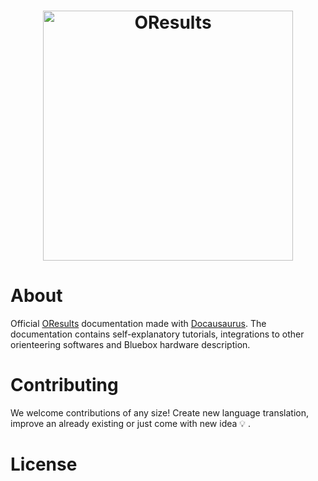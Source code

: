 <h1 align="center">
  <a href="https://oresults.eu"><img src="https://docs.oresults.eu/img/oresults-logo-text.svg" width=400 alt="OResults"></a>
</h1>

# About
Official [OResults](https://oresults.eu/) documentation made with [Docausaurus](https://docusaurus.io/). The documentation contains self-explanatory tutorials, integrations to other orienteering softwares and Bluebox hardware description.

# Contributing
We welcome contributions of any size! Create new language translation, improve an already existing or just come with new idea :bulb: .

# License
